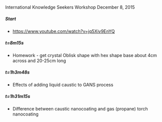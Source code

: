 

International Knowledge Seekers Workshop December 8, 2015

##### Start
* https://www.youtube.com/watch?v=jq5Xiv9EnYQ

##### t=8m15s
* Homework - get crystal Oblisk shape with hex shape base about 4cm across and 20-25cm long

##### t=1h3m48s
* Effects of adding liquid caustic to GANS process

##### t=1h31m15s
* Difference between caustic nanocoating and gas (propane) torch nanocoating
